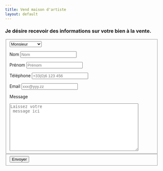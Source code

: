 ```yaml
---
title: Vend maison d'artiste
layout: default
---
```


### Je désire recevoir des informations sur votre bien à la vente.<br/>

<form enctype="text/plain" method="post" action="MAILTO:jean-louis@jawaninja.com">
<fieldset>
<select name="titre">
  <option value="Monsieur">Monsieur</option>
  <option value="Madame">Madame</option>
  <option value="Mademoiselle">Mademoiselle</option>
</select>

<label for="nom">Nom</label>
<input type="text" name="nom" placeholder="Nom"></input>

<label for="prenom">Prénom</label>
<input type="text" name="prenom" placeholder="Prénom"></input>

<label for="tel">Téléphone</label>
<input type="tel" name="tel" placeholder="+33(0)6 123 456"></input>

<label for="email">Email</label>
<input type="email" name="email" placeholder="xxx@yyy.zz"></input>

<label for="message">Message</label>
<textarea rows="10" cols="50" name="message" placeholder="Laissez votre
 message ici">
</textarea>

</fieldset>

<fieldset>
<input type="submit" value="Envoyer"></input>
</fieldset>

</form>
